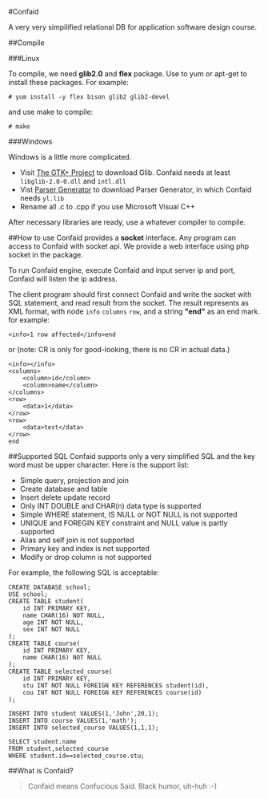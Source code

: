 #Confaid

A very very simpilified relational DB for application software design course.

##Compile

###Linux

To compile, we need **glib2.0** and **flex** package. Use to yum or apt-get to install these packages. For example:

	# yum install -y flex bison glib2 glib2-devel

and use make to compile:

	# make

###Windows

Windows is a little more complicated.

- Visit [The GTK+ Project](http://www.gtk.org/download/win32.php) to download Glib. Confaid needs at least `libglib-2.0-0.dll` and `intl.dll`
- Vist [Parser Generator](http://www.bumblebeesoftware.com/) to download Parser Generator, in which Confaid needs `yl.lib`
- Rename all .c to .cpp if you use Microsoft Visual C++

After necessary libraries are ready, use a whatever compiler to compile.

##How to use
Confaid provides a **socket** interface. Any program can access to Confaid with socket api. We provide a web interface using php socket in the package.

To run Confaid engine, execute Confaid and input server ip and port, Confaid will listen the ip address. 

The client program should first connect Confaid and write the socket with SQL statement, and read result from the socket. The result represents as XML format, with node `info` `columns` `row`, and a string **"end"** as an end mark. for example:

	<info>1 row affected</info>end

or (note: CR is only for good-looking, there is no CR in actual data.)


	<info></info>
	<columns>
		<column>id</column>
		<column>name</column>
	</columns>
	<row>
		<data>1</data>
	</row>
	<row>
		<data>test</data>
	</row>
	end

##Supported SQL
Confaid supports only a very simplified SQL and the key word must be upper character. Here is the support list:

- Simple query, projection and join
- Create database and table
- Insert delete update record
- Only INT DOUBLE and CHAR(n) data type is supported
- Simple WHERE statement, IS NULL or NOT NULL is not supported
- UNIQUE and FOREGIN KEY constraint and NULL value is partly supported
- Alias and self join is not supported
- Primary key and index is not supported
- Modify or drop column is not supported

For example, the following SQL is acceptable:

	CREATE DATABASE school;
	USE school;
	CREATE TABLE student(
		id INT PRIMARY KEY,
		name CHAR(16) NOT NULL,
		age INT NOT NULL,
		sex INT NOT NULL
	);
	CREATE TABLE course(
		id INT PRIMARY KEY,
		name CHAR(16) NOT NULL
	);
	CREATE TABLE selected_course(
		id INT PRIMARY KEY,
		stu INT NOT NULL FOREIGN KEY REFERENCES student(id),
		cou INT NOT NULL FOREIGN KEY REFERENCES course(id)
	);	

	INSERT INTO student VALUES(1,'John',20,1);
	INSERT INTO course VALUES(1,'math');
	INSERT INTO selected_course VALUES(1,1,1);

	SELECT student.name
	FROM student,selected_course 
	WHERE student.id==selected_course.stu;
##What is Confaid?

>Confaid means Confucious Said. Black humor, uh-huh :-)